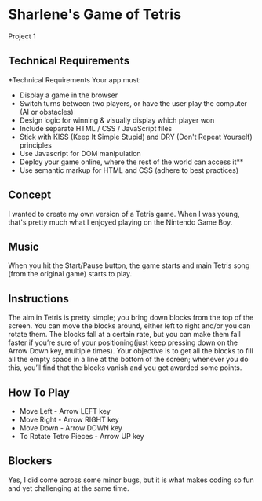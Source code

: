 # Sharlene's Game of Tetris
Project 1 

## Technical Requirements
*Technical Requirements
Your app must:
* Display a game in the browser
* Switch turns between two players, or have the user play the computer (AI or obstacles)
* Design logic for winning & visually display which player won
* Include separate HTML / CSS / JavaScript files
* Stick with KISS (Keep It Simple Stupid) and DRY (Don't Repeat Yourself) principles
* Use Javascript for DOM manipulation
* Deploy your game online, where the rest of the world can access it**
* Use semantic markup for HTML and CSS (adhere to best practices)

## Concept
I wanted to create my own version of a Tetris game. When I was young, that's pretty much what I enjoyed playing on the Nintendo Game Boy.

## Music 
When you hit the Start/Pause button, the game starts and main Tetris song (from the original game) starts to play.

## Instructions
The aim in Tetris is pretty simple; you bring down blocks from the top of the screen. You can move the blocks around, either left to right and/or you can rotate them. The blocks fall at a certain rate, but you can make them fall faster if you’re sure of your positioning(just keep pressing down on the Arrow Down key, multiple times). Your objective is to get all the blocks to fill all the empty space in a line at the bottom of the screen; whenever you do this, you’ll find that the blocks vanish and you get awarded some points.

## How To Play
* Move Left - Arrow LEFT key
* Move Right - Arrow RIGHT key
* Move Down - Arrow DOWN key
* To Rotate Tetro Pieces - Arrow UP key

## Blockers
Yes, I did come across some minor bugs, but it is what makes coding so fun and yet challenging at the same time.



